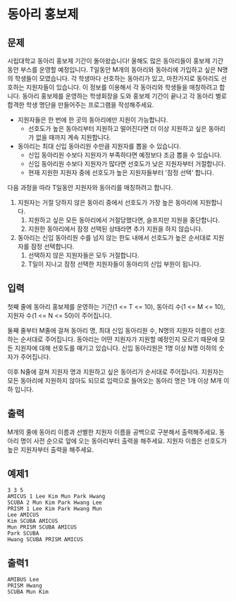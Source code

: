 # 동아리 홍보제

## 문제

시립대학교 동아리 홍보제 기간이 돌아왔습니다! 올해도 많은 동아리들이 홍보제 기간 동안 부스를 운영할 예정입니다. T일동안 M개의 동아리와 동아리에 가입하고 싶은 N명의 학생들이 모였습니다. 각 학생마다 선호하는 동아리가 있고, 마찬가지로 동아리도 선호하는 지원자들이 있습니다. 이 정보를 이용해서 각 동아리와 학생들을 매칭하려고 합니다. 동아리 홍보제를 운영하는 학생회장을 도와 홍보제 기간이 끝나고 각 동아리 별로 합격한 학생 명단을 만들어주는 프로그램을 작성해주세요.

- 지원자들은 한 번에 한 곳의 동아리에만 지원이 가능합니다.
  - 선호도가 높은 동아리부터 지원하고 떨어진다면 더 이상 지원하고 싶은 동아리가 없을 때까지 계속 지원합니다. 
- 동아리는 최대 신입 동아리원 수만큼 지원자를 뽑을 수 있습니다.
  - 신입 동아리원 수보다 지원자가 부족하다면 예정보다 조금 뽑을 수 있습니다.
  - 신입 동아리원 수보다 지원자가 많다면 선호도가 낮은 지원자부터 거절합니다.
  - 현재 지원한 지원자 중에 선호도가 높은 지원자들부터 '잠정 선택' 합니다.

다음 과정을 따라 T일동안 지원자와 동아리를 매칭하려고 합니다.

1. 지원자는 거절 당하지 않은 동아리 중에서 선호도가 가장 높은 동아리에 지원합니다.
   1. 지원하고 싶은 모든 동아리에서 거절당했다면, 슬프지만 지원을 중단합니다.
   2. 지원한 동아리에서 잠정 선택된 상태라면 추가 지원을 하지 않습니다.
2. 동아리는 신입 동아리원 수를 넘지 않는 한도 내에서 선호도가 높은 순서대로 지원자를 잠정 선택합니다.
   1. 선택하지 않은 지원자들은 모두 거절합니다.
   2. T일이 지나고 잠정 선택한 지원자들이 동아리의 신입 부원이 됩니다.

## 입력

첫째 줄에 동아리 홍보제를 운영하는 기간(1 <= T <= 10), 동아리 수(1 <= M <= 10), 지원자 수(1 <= N <= 50)이 주어집니다. 

둘째 줄부터 M줄에 걸쳐 동아리 명, 최대 신입 동아리원 수, N명의 지원자 이름이 선호하는 순서대로 주어집니다. 동아리는 어떤 지원자가 지원할 예정인지 모르기 때문에 모든 지원자에 대해 선호도를 매기고 있습니다. 신입 동아리원은 1명 이상 N명 이하의 숫자가 주어집니다.

이후 N줄에 걸쳐 지원자 명과 지원하고 싶은 동아리가 순서대로 주어집니다. 지원자는 모든 동아리에 지원하지 않아도 되므로 입력으로 들어오는 동아리 명은 1개 이상 M개 이하 입니다.

## 출력

M개의 줄에 동아리 이름과 선별한 지원자 이름을 공백으로 구분해서 출력해주세요. 동아리 명이 사전 순으로 앞에 오는 동아리부터 출력을 해주세요. 지원자 이름은 선호도가 높은 지원자부터 출력을 해주세요.

## 예제1

```
3 3 5
AMICUS 1 Lee Kim Mun Park Hwang
SCUBA 2 Mun Kim Park Hwang Lee
PRISM 1 Lee Kim Park Hwang Mun
Lee AMICUS
Kim SCUBA AMICUS
Mun PRISM SCUBA AMICUS
Park SCUBA
Hwang SCUBA PRISM AMICUS
```

## 출력1

```
AMIBUS Lee
PRISM Hwang
SCUBA Mun Kim
```
